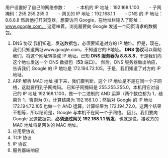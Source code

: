 用户设置好了自己的网络参数：
　　- 本机的 IP 地址：192.168.1.100
　　- 子网掩码：255.255.255.0
　　- 网关的 IP 地址：192.168.1.1
　　- DNS 的 IP 地址：8.8.8.8
然后他打开浏览器，想要访问 Google，在地址栏输入了网址：www.google.com。
这意味着，浏览器要向 Google 发送一个网页请求的数据包。

1. DNS 协议
   我们知道，发送数据包，必须要知道对方的 IP 地址。但是，现在，我们只知道网址www.google.com，不知道它的IP地址。
   **DNS 协议**可以帮助我们，将这个网址转换成 IP 地址。已知 **DNS 服务器为 8.8.8.8**，于是我们向这个地址发送一个 DNS 数据包（**53** 端口）。
   然后，DNS 服务器做出响应，告诉我们 Google 的 IP 地址是 172.194.72.105。于是，我们知道了对方的 IP 地址。
2. ARP 解析 MAC 地址
   接下来，我们要判断，这个 IP 地址是不是在同一个子网络，这就要用到子网掩码。
   已知子网掩码是 255.255.255.0，本机用它对自己的 IP 地址 192.168.1.100，做一个二进制的 AND 运算（两个数位都为 1，结果为 1，否则为 0），计算结果为 192.168.1.0；然后对 Google 的 IP 地址 172.194.72.105 也做一个 AND 运算，计算结果为 172.194.72.0。这两个结果不相等，所以结论是，Google 与本机不在同一个子网络。
   因此，我们要向 Google 发送数据包，**必须通过网关 192.168.1.1 转发**，也就是说，接收方的 MAC 地址将是网关的 MAC 地址。
3. 应用层协议
4. TCP 协议
5. IP 协议
6. 服务器端响应
